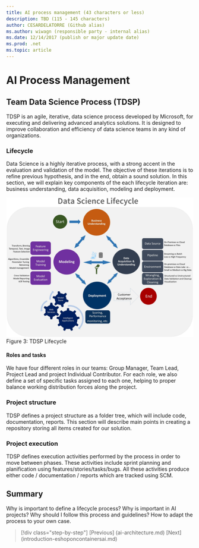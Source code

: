 ```yaml
---
title: AI process management (43 characters or less)
description: TBD (115 - 145 characters)
author: CESARDELATORRE (Github alias)
ms.author: wiwagn (responsible party - internal alias)
ms.date: 12/14/2017 (publish or major update date)
ms.prod: .net
ms.topic: article
---
```

# AI Process Management

## Team Data Science Process (TDSP)

TDSP is an agile, iterative, data science process developed by Microsoft, for executing and delivering advanced analytics solutions. It is designed to improve collaboration and efficiency of data science teams in any kind of organizations.

### Lifecycle

Data Science is a highly iterative process, with a strong accent in the evaluation and validation of the model. The objective of these iterations is to refine previous hypothesis, and in the end, obtain a sound solution. In this section, we will explain key components of the each lifecycle iteration are: business understanding, data acquisition, modeling and deployment.

![Diagram showing the TDSP lifecycle](media/ai-process-management/tdsp-lifecycle.jpg)
Figure 3: TDSP Lifecycle

#### Roles and tasks

We have four different roles in our teams: Group Manager, Team Lead, Project Lead and project Individual Contributor. For each role, we also define a set of specific tasks assigned to each one, helping to proper balance working distribution forces along the project.

### Project structure

TDSP defines a project structure as a folder tree, which will include code, documentation, reports. This section will describe main points in creating a repository storing all items created for our solution.

### Project execution

TDSP defines execution activities performed by the process in order to move between phases. These activities include sprint planning and planification using features/stories/tasks/bugs. All these activities produce either code / documentation / reports which are tracked using SCM.

## Summary

Why is important to define a lifecycle process? Why is important in AI projects? Why should I follow this process and guidelines? How to adapt the process to your own case.

>[!div class="step-by-step"]
[Previous] (ai-architecture.md)
[Next] (introduction-eshoponcontainersai.md)